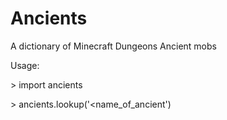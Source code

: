 # Ancients
A dictionary of Minecraft Dungeons Ancient mobs

Usage:

\> import ancients

\> ancients.lookup('<name_of_ancient')
